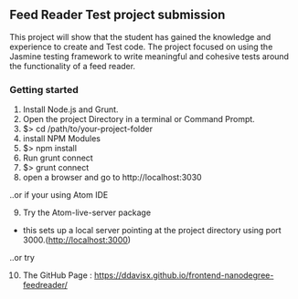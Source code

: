 ## Feed Reader Test project submission

This project will show that the student has gained the knowledge and experience to create and Test code. The project focused on using the Jasmine testing framework to write meaningful and cohesive tests around the functionality of a feed reader.  

### Getting started

1. Install Node.js and Grunt.
2. Open the project Directory in a terminal or Command Prompt.
3. $> cd /path/to/your-project-folder
4. install NPM Modules
5. $> npm install
6. Run grunt connect
7. $> grunt connect
8. open a browser and go to http://localhost:3030

..or if your using Atom IDE

9.  Try the Atom-live-server package
  - this sets up a local server pointing at the project directory using port 3000.(<http://localhost:3000>)

..or try

10. The GitHub Page : https://ddavisx.github.io/frontend-nanodegree-feedreader/
